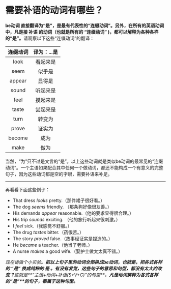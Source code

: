 # 需要补语的动词有哪些？

<b>**be动词** 直接翻译为“是”，是最有代表性的“连缀动词”。另外，在所有的英语动词中，**凡是接 补语 的动词**（也就是所有的 **“连缀动词”** )，都可以解释为各种各样的“是”。</b>请观察以下这些“连缀动词”的翻译：

|连缀动词   |译为：...是   |
|:---:|:---:|
|look   |看起来是   |
|seem   |似乎是   |
|appear   |显得是   |
|sound   |听起来是   |
|feel   |摸起来是   |
|taste   |尝起来是   |
|turn   |转变为   |
|prove   |证实为   |
|become   |成为   |
|make   |做为   |

当然，“为”只不过是文言的“是”。以上这些动词就是类似be动词的最常见的“连缀动词”。一个主语如果配合其中任何一个做动词，都还不能构成一个有意义的完整句子，因为这些动词都是空的字眼，需要补语来补足。

----

再看看下面这些例子：

- That dress <em>looks</em> pretty.（那件裙子很好看。）
- The dog <em>seems</em> friendly. （那条狗好像很友善。）
- His demands <em>appear</em> reasonable.（他的要求显得很合理。）
- His trip <em>sounds</em> exciting. （他的旅行听起来很刺激。）
- I <em>feel</em> sick.（我感觉不舒服。）
- The drug <em>tastes</em> bitter.（药很苦。）
- The story <em>proved</em> false.（故事经证实是捏造的。）
- He <em>became</em> a teacher.（他当了老师。）
- A nurse <em>makes</em> a good wife.（娶护士做太太真不错。）<em>

现在请做个小实验。<b>把以上句子里的动词全部换成be动词，也就是，把各式各样的 “是” 换成纯粹的 是 。有没有发觉，这些句子的意思和句型，都没有太大的改变？</b>这就是**“主语+动词+补语(S+V+C)”的句型**。<b>凡是动词解释为各式各样的“是”**的句子，都属于这种句型。</b>